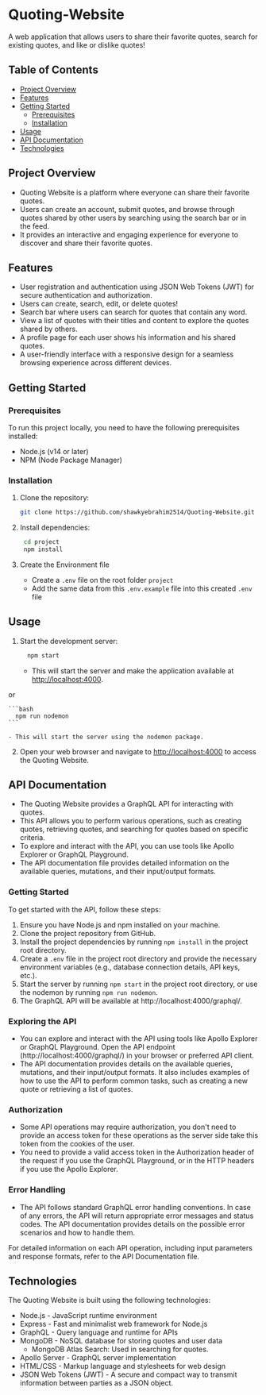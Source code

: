 # Quoting-Website

A web application that allows users to share their favorite quotes, search for existing quotes, and like or dislike quotes!

## Table of Contents

- [Project Overview](#project-overview)
- [Features](#features)
- [Getting Started](#getting-started)
  - [Prerequisites](#prerequisites)
  - [Installation](#installation)
- [Usage](#usage)
- [API Documentation](#api-documentation)
- [Technologies](#technologies)

## Project Overview

- Quoting Website is a platform where everyone can share their favorite quotes.
- Users can create an account, submit quotes, and browse through quotes shared by other users by searching using the search bar or in the feed.
- It provides an interactive and engaging experience for everyone to discover and share their favorite quotes.

## Features

- User registration and authentication using JSON Web Tokens (JWT) for secure authentication and authorization.
- Users can create, search, edit, or delete quotes!
- Search bar where users can search for quotes that contain any word.
- View a list of quotes with their titles and content to explore the quotes shared by others.
- A profile page for each user shows his information and his shared quotes.
- A user-friendly interface with a responsive design for a seamless browsing experience across different devices.

## Getting Started

### Prerequisites

To run this project locally, you need to have the following prerequisites installed:

- Node.js (v14 or later)
- NPM (Node Package Manager)

### Installation

1. Clone the repository:

   ```bash
   git clone https://github.com/shawkyebrahim2514/Quoting-Website.git
   ```

2. Install dependencies:

   ```bash
    cd project
    npm install
   ```

3. Create the Environment file
    - Create a `.env` file on the root folder `project`
    - Add the same data from this `.env.example` file into this created `.env` file

## Usage

1. Start the development server:

   ```bash
     npm start
   ```

    - This will start the server and make the application available at <http://localhost:4000>.
  
  or

    ```bash
      npm run nodemon
    ```

    - This will start the server using the nodemon package.

2. Open your web browser and navigate to <http://localhost:4000> to access the Quoting Website.

## API Documentation

- The Quoting Website provides a GraphQL API for interacting with quotes.
- This API allows you to perform various operations, such as creating quotes, retrieving quotes, and searching for quotes based on specific criteria.
- To explore and interact with the API, you can use tools like Apollo Explorer or GraphQL Playground.
- The API documentation file provides detailed information on the available queries, mutations, and their input/output formats.

### Getting Started

To get started with the API, follow these steps:

1. Ensure you have Node.js and npm installed on your machine.
2. Clone the project repository from GitHub.
3. Install the project dependencies by running `npm install` in the project root directory.
4. Create a `.env` file in the project root directory and provide the necessary environment variables (e.g., database connection details, API keys, etc.).
5. Start the server by running `npm start` in the project root directory, or use the nodemon by running `npm run nodemon`.
6. The GraphQL API will be available at http://localhost:4000/graphql/.

### Exploring the API

- You can explore and interact with the API using tools like Apollo Explorer or GraphQL Playground. Open the API endpoint (http://localhost:4000/graphql/) in your browser or preferred API client.
- The API documentation provides details on the available queries, mutations, and their input/output formats. It also includes examples of how to use the API to perform common tasks, such as creating a new quote or retrieving a list of quotes.

### Authorization

- Some API operations may require authorization, you don't need to provide an access token for these operations as the server side take this token from the cookies of the user.
- You need to provide a valid access token in the Authorization header of the request if you use the GraphQL Playground, or in the HTTP headers if you use the Apollo Explorer.

### Error Handling

- The API follows standard GraphQL error handling conventions. In case of any errors, the API will return appropriate error messages and status codes. The API documentation provides details on the possible error scenarios and how to handle them.

For detailed information on each API operation, including input parameters and response formats, refer to the API Documentation file.

## Technologies

The Quoting Website is built using the following technologies:

- Node.js - JavaScript runtime environment
- Express - Fast and minimalist web framework for Node.js
- GraphQL - Query language and runtime for APIs
- MongoDB - NoSQL database for storing quotes and user data
    - MongoDB Atlas Search: Used in searching for quotes.
- Apollo Server - GraphQL server implementation
- HTML/CSS - Markup language and stylesheets for web design
- JSON Web Tokens (JWT) - A secure and compact way to transmit information between parties as a JSON object.
